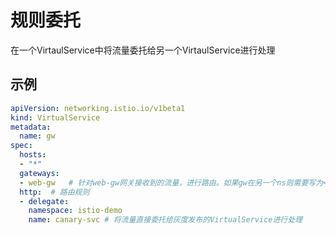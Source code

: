 # 规则委托
在一个VirtaulService中将流量委托给另一个VirtaulService进行处理

## 示例
```yaml
apiVersion: networking.istio.io/v1beta1
kind: VirtualService
metadata:
  name: gw
spec:
  hosts:
  - "*"
  gateways:
  - web-gw   # 针对web-gw网关接收到的流量，进行路由。如果gw在另一个ns则需要写为<namespace>/<gateway>的形式
  http:  # 路由规则
  - delegate:
    namespace: istio-demo
    name: canary-svc # 将流量直接委托给灰度发布的VirtualService进行处理
```